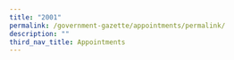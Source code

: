 ```yaml
---
title: "2001"
permalink: /government-gazette/appointments/permalink/
description: ""
third_nav_title: Appointments
---
```

